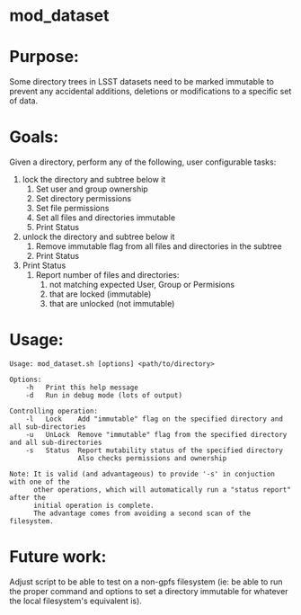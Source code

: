 # mod_dataset

# Purpose:
Some directory trees in LSST datasets need to be marked immutable to prevent any
accidental additions, deletions or modifications to a specific set of data.

# Goals:
Given a directory, perform any of the following, user configurable tasks:
1. lock the directory and subtree below it
   1. Set user and group ownership
   1. Set directory permissions
   1. Set file permissions
   1. Set all files and directories immutable
   1. Print Status
1. unlock the directory and subtree below it
   1. Remove immutable flag from all files and directories in the subtree
   1. Print Status
1. Print Status
   1. Report number of files and directories:
      1. not matching expected User, Group or Permisions
      1. that are locked (immutable)
      1. that are unlocked (not immutable)

# Usage:
```
Usage: mod_dataset.sh [options] <path/to/directory>

Options:
    -h   Print this help message
    -d   Run in debug mode (lots of output)

Controlling operation:
    -l   Lock    Add "immutable" flag on the specified directory and all sub-directories
    -u   UnLock  Remove "immutable" flag from the specified directory and all sub-directories
    -s   Status  Report mutability status of the specified directory
                 Also checks permissions and ownership

Note: It is valid (and advantageous) to provide '-s' in conjuction with one of the
      other operations, which will automatically run a "status report" after the
      initial operation is complete.
      The advantage comes from avoiding a second scan of the filesystem.
```

# Future work:
Adjust script to be able to test on a non-gpfs filesystem (ie: be able to
run the proper command and options to set a directory immutable for whatever the 
local filesystem's equivalent is).
